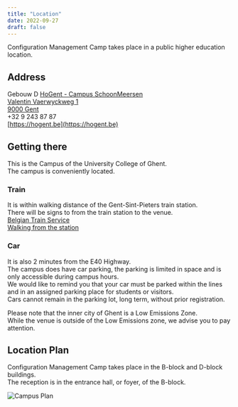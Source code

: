 ```yaml
---
title: "Location"
date: 2022-09-27
draft: false
---
```


Configuration Management Camp takes place in a public higher education location.

## Address ##

Gebouw D
[HoGent - Campus SchoonMeersen](https://www.hogent.be/over-hogent/campussen/)  
[Valentin Vaerwyckweg 1  
9000 Gent](https://www.google.com/maps/place/Valentin+Vaerwyckweg+1,+9000+Gent/@51.034206,3.701377,15z/data=!4m5!3m4!1s0x47c373d9db56a84f:0x6e767626e8632b7f!8m2!3d51.0342064!4d3.701377?hl=en-US)  
+32 9 243 87 87  
[https://hogent.be](https://hogent.be)  

## Getting there ##

This is the Campus of the University College of Ghent.  
The campus is conveniently located.  

### Train ###

It is within walking distance of the Gent-Sint-Pieters train station.  
There will be signs to from the train station to the venue.  
[Belgian Train Service](https://www.belgiantrain.be/)  
[Walking from the station](https://www.google.com/maps/dir/Gent-Sint-Pieters,+Kon.+Maria+Hendrikaplein+1,+9000+Gent,+Belgium/Gebouw+D,+9000+Gent/@51.0332821,3.703813,764m/data=!3m1!1e3!4m14!4m13!1m5!1m1!1s0x47c373df9337351f:0x4ceda1a1bb234aed!2m2!1d3.7108392!2d51.0361132!1m5!1m1!1s0x47c373dbcd585d7b:0xf3ffcddf5090a22c!2m2!1d3.7027949!2d51.0315111!3e2?entry=tts&g_ep=EgoyMDI1MDkxNC4wKgBIAVAD&skid=915ff303-cd0f-4b8b-a3c5-12141b1eff56)
### Car ###

It is also 2 minutes from the E40 Highway.  
The campus does have car parking, the parking is limited in space and is only accessible during campus hours.  
We would like to remind you that your car must be parked within the lines and in an assigned parking place for students or visitors.  
Cars cannot remain in the parking lot, long term, without prior registration.  

Please note that the inner city of Ghent is a Low Emissions Zone.  
While the venue is outside of the Low Emissions zone, we advise you to pay attention.  

## Location Plan ##

Configuration Management Camp takes place in the B-block and D-block buildings.  
The reception is in the entrance hall, or foyer, of the B-block.  

![Campus Plan](/images/campus.png)
